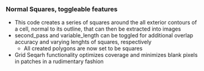### Normal Squares, toggleable features 
-   This code creates a series of squares around the all exterior contours of a cell, normal to its outline, that can then be extracted into images
-   second_pass and variable_length can be toggled for additional overlap accuracy and varying lenghts of squares, respectively
    - All created polygons are now set to be squares
-   Grid Seqarh functionality optimizes coverage and minimizes blank pixels in patches in a rudimentary fashion
